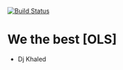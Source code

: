 [![Build Status](https://travis-ci.com/evanjflack/modularizationandtesting.svg?branch=master)](https://travis-ci.com/evanjflack/modularizationandtesting)

# We the best [OLS]
- Dj Khaled
